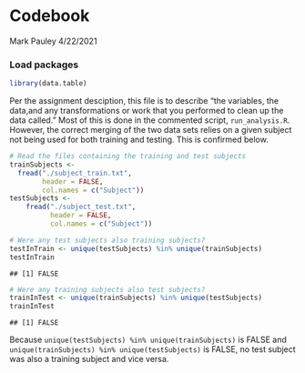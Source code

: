 Codebook
================
Mark Pauley
4/22/2021

### Load packages

``` r
library(data.table)
```

Per the assignment desciption, this file is to describe “the variables,
the data,and any transformations or work that you performed to clean up
the data called.” Most of this is done in the commented script,
`run_analysis.R`. However, the correct merging of the two data sets
relies on a given subject not being used for both training and testing.
This is confirmed below.

``` r
# Read the files containing the training and test subjects
trainSubjects <-
  fread("./subject_train.txt",
        header = FALSE,
        col.names = c("Subject"))
testSubjects <-
    fread("./subject_test.txt",
          header = FALSE,
          col.names = c("Subject"))

# Were any test subjects also training subjects?
testInTrain <- unique(testSubjects) %in% unique(trainSubjects)
testInTrain
```

    ## [1] FALSE

``` r
# Were any training subjects also test subjects?
trainInTest <- unique(trainSubjects) %in% unique(testSubjects)
trainInTest
```

    ## [1] FALSE

Because `unique(testSubjects) %in% unique(trainSubjects)` is FALSE and
`unique(trainSubjects) %in% unique(testSubjects)` is FALSE, no test
subject was also a training subject and vice versa.
